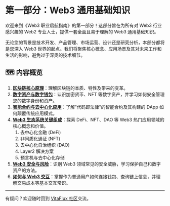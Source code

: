 # 第一部分：Web3 通用基础知识

欢迎来到《Web3 职业启航指南》的第一部分！这部分旨在为所有对 Web3 行业感兴趣的 Web2 专业人士，提供一套全面且易于理解的 Web3 通用基础知识。

无论您的背景是技术开发、产品管理、市场运营、设计还是研究分析，本部分都将是您深入 Web3 世界的起点。我们将聚焦核心概念、应用场景及其对未来工作和生活的影响，避免过于深奥的技术细节。

## 🗺️ 内容概览

1.  **[区块链核心原理](./01-区块链基础原理.md)**：理解区块链的本质、特性及带来的变革。
1.  **[数字资产与数字钱包](./02-数字资产与钱包.md)**：认识加密货币、NFT 等数字资产，并学习如何安全管理您的数字身份和资产。
1.  **[智能合约与去中心化应用](./03-智能合约与DApp.md)**：了解"代码即法律"的智能合约及其构建的 DApp 如何颠覆传统应用模式。
1.  **[Web3 生态系统关键组成](./04-Web3生态系统关键组成/)**：探索 DeFi、NFT、DAO 等 Web3 热门应用领域的核心概念和价值。
    1.  去中心化金融 (DeFi)
    1.  非同质化通证 (NFT)
    1.  去中心化自治组织 (DAO)
    1.  Layer2 解决方案
    1.  预言机与去中心化存储
1.  **[Web3 安全与风险](./05-Web3安全与风险.md)**：识别 Web3 领域常见的安全威胁，学习保护自己和数字资产的方法。
1.  **[如何与 Web3 交互](./06-与Web3交互.md)**：掌握作为普通用户如何连接钱包、查询链上信息，并理解交易成本等基本交互常识。

---

有疑问？欢迎随时回到 [VitaFlux 社区](https://t.me/+04_gJoUytQo0MjBl)交流。
